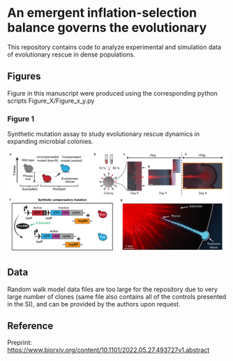 # An emergent inflation-selection balance governs the evolutionary

This repository contains code to analyze experimental and simulation data of evolutionary rescue
in dense populations. 

## Figures 
Figure in this manuscript were produced using the corresponding python scripts Figure_X/Figure_x_y.py

### Figure 1
Synthetic mutation assay to study evolutionary rescue dynamics in expanding microbial colonies.

![Figure 1](/paper_figures/Figure_synmut.png)


## Data
Random walk model data files are too large for the repository due to very large number of clones (same file also contains all of the controls presented in the SI), and can be provided by the authors upon request.

## Reference
Preprint: 
https://www.biorxiv.org/content/10.1101/2022.05.27.493727v1.abstract


